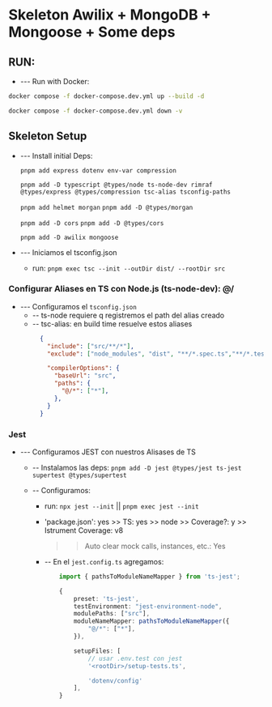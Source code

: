 # Skeleton Awilix + MongoDB + Mongoose + Some deps


## RUN:
- --- Run with Docker:

```sh
docker compose -f docker-compose.dev.yml up --build -d

docker compose -f docker-compose.dev.yml down -v
```


## Skeleton Setup


- --- Install initial Deps:

  `pnpm add express dotenv env-var compression`

  `pnpm add -D typescript @types/node ts-node-dev rimraf @types/express @types/compression tsc-alias tsconfig-paths`

  `pnpm add helmet morgan`
  `pnpm add -D @types/morgan`

  `pnpm add -D cors`
  `pnpm add -D @types/cors`

  `pnpm add -D awilix mongoose`


- --- Iniciamos el    tsconfig.json
  - run:	`pnpm exec tsc --init --outDir dist/ --rootDir src`





### Configurar   Aliases   en TS con Node.js (ts-node-dev):   @/
- --- Configuramos el     `tsconfig.json`
  - -- ts-node requiere q registremos el path del alias creado
  - -- tsc-alias: en build time resuelve estos aliases
    ```json
      {
        "include": ["src/**/*"],
        "exclude": ["node_modules", "dist", "**/*.spec.ts","**/*.test.ts"],     

        "compilerOptions": {
          "baseUrl": "src",
          "paths": {
            "@/*": ["*"],
          },
        }
      }
    ```




### Jest
- --- Configuramos JEST con nuestros Alisases de TS
  - -- Instalamos las deps:
    `pnpm add -D jest @types/jest ts-jest supertest @types/supertest`

  - -- Configuramos:
    - run:		`npx jest --init`   ||   `pnpm exec jest --init`
    - 'package.json': yes  >>  TS: yes   >>  node >>  Coverage?: y  >> Istrument Coverage: v8 
      	>> Auto clear mock calls, instances, etc.: Yes


	- -- En el    `jest.config.ts`    agregamos:
		```ts
			import { pathsToModuleNameMapper } from 'ts-jest';

		 	{
				preset: 'ts-jest',
				testEnvironment: "jest-environment-node",
				modulePaths: ["src"],
				moduleNameMapper: pathsToModuleNameMapper({
					"@/*": ["*"],
				}),

				setupFiles: [
					// usar .env.test con jest
					'<rootDir>/setup-tests.ts',

					'dotenv/config'
				],
			}
		```










